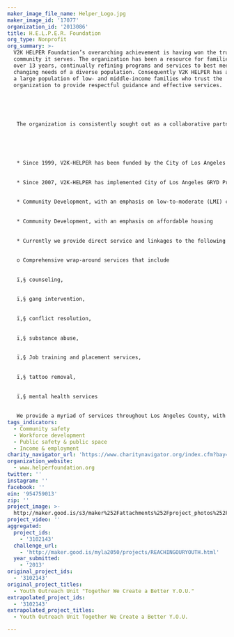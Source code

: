 ```yaml
---
maker_image_file_name: Helper_Logo.jpg
maker_image_id: '17077'
organization_id: '2013086'
title: H.E.L.P.E.R. Foundation
org_type: Nonprofit
org_summary: >-
  V2K HELPER Foundation’s overarching achievement is having won the trust of the
  community it serves. The organization has been a resource for families for
  over 13 years, continually refining programs and services to best meet the
  changing needs of a diverse population. Consequently V2K HELPER has access to
  a large population of low- and middle-income families who trust the
  organization to provide respectful guidance and effective services.
   
   
   
   
   
   The organization is consistently sought out as a collaborative partner by other community agencies and has an excellent track record of responsibly managing funding from state, county, public, private, and corporate funders. Following are some specific ways V2K HELPER has been recognized as exemplifying excellence in its field:
   
   
   
   
   
   * Since 1999, V2K-HELPER has been funded by the City of Los Angeles services to implement a comprehensive violence prevention/intervention program.
   
   
   * Since 2007, V2K-HELPER has implemented City of Los Angeles GRYD Program in multiple Zones, providing services to youth and young adults with an annual budget of at least $750,000. 
   
   
   * Community Development, with an emphasis on low-to-moderate (LMI) communities and individuals addressing: small business education, business retention, entrepreneurial and employment training, and workforce development programs 
   
   
   * Community Development, with an emphasis on affordable housing 
   
   
   * Currently we provide direct service and linkages to the following services free of charge each month to approximately 200 men, women and children:
   
   
   o Comprehensive wrap-around services that include 
   
   
   ï‚§ counseling, 
   
   
   ï‚§ gang intervention, 
   
   
   ï‚§ conflict resolution, 
   
   
   ï‚§ substance abuse, 
   
   
   ï‚§ Job training and placement services, 
   
   
   ï‚§ tattoo removal, 
   
   
   ï‚§ mental health services
   
   
   We provide a myriad of services throughout Los Angeles County, with primary emphasis in Venice Beach and South Central Los Angeles. Our academic arm provides a professionally and socially enriched facility for graduate and undergraduate training. Venice 2000/ H.E.L.P.E.R. Foundation is considered to be a model at-risk youth service facility and therefore attracts interns and social work students from major universities, such as USC, Loyola Marymount University, and University of California Los Angeles. We subscribe to comprehensive, integrated, community-based collaborative approach providing services to youth that enhances community safety while strengthening and preserving families. Our guiding philosophy is that children and youth must be preserved if the integrity of our society at-large is to be preserved. If families are to be responsible units, they must have access to healthy living environments, adequate food, and education for all its members, employment, and access to health services and freedom from gang, domestic and civil violence.
tags_indicators:
  - Community safety
  - Workforce development
  - Public safety & public space
  - Income & employment
charity_navigator_url: 'https://www.charitynavigator.org/index.cfm?bay=search.profile&ein=954759013'
organization_website:
  - www.helperfoundation.org
twitter: ''
instagram: ''
facebook: ''
ein: '954759013'
zip: ''
project_image: >-
  http://maker.good.is/s3/maker%252Fattachments%252Fproject_photos%252Fimages%252F17077%252Fdisplay%252FHelper_Logo.jpg=c570x385
project_video: ''
aggregated:
  project_ids:
    - '3102143'
  challenge_url:
    - 'http://maker.good.is/myla2050/projects/REACHINGOURYOUTH.html'
  year_submitted:
    - '2013'
original_project_ids:
  - '3102143'
original_project_titles:
  - Youth Outreach Unit "Together We Create a Better Y.O.U."
extrapolated_project_ids:
  - '3102143'
extrapolated_project_titles:
  - Youth Outreach Unit Together We Create a Better Y.O.U.

---
```

